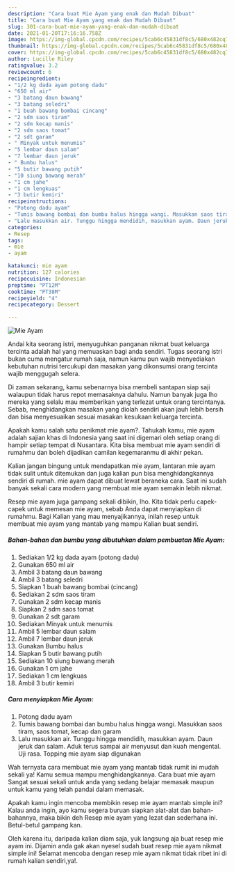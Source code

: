 ```yaml
---
description: "Cara buat Mie Ayam yang enak dan Mudah Dibuat"
title: "Cara buat Mie Ayam yang enak dan Mudah Dibuat"
slug: 301-cara-buat-mie-ayam-yang-enak-dan-mudah-dibuat
date: 2021-01-20T17:16:16.758Z
image: https://img-global.cpcdn.com/recipes/5cab6c45831df8c5/680x482cq70/mie-ayam-foto-resep-utama.jpg
thumbnail: https://img-global.cpcdn.com/recipes/5cab6c45831df8c5/680x482cq70/mie-ayam-foto-resep-utama.jpg
cover: https://img-global.cpcdn.com/recipes/5cab6c45831df8c5/680x482cq70/mie-ayam-foto-resep-utama.jpg
author: Lucille Riley
ratingvalue: 3.2
reviewcount: 6
recipeingredient:
- "1/2 kg dada ayam potong dadu"
- "650 ml air"
- "3 batang daun bawang"
- "3 batang seledri"
- "1 buah bawang bombai cincang"
- "2 sdm saos tiram"
- "2 sdm kecap manis"
- "2 sdm saos tomat"
- "2 sdt garam"
- " Minyak untuk menumis"
- "5 lembar daun salam"
- "7 lembar daun jeruk"
- " Bumbu halus"
- "5 butir bawang putih"
- "10 siung bawang merah"
- "1 cm jahe"
- "1 cm lengkuas"
- "3 butir kemiri"
recipeinstructions:
- "Potong dadu ayam"
- "Tumis bawang bombai dan bumbu halus hingga wangi. Masukkan saos tiram, saos tomat, kecap dan garam"
- "Lalu masukkan air. Tunggu hingga mendidih, masukkan ayam. Daun jeruk dan salam. Aduk terus sampai air menyusut dan kuah mengental. Uji rasa. Topping mie ayam siap digunakan"
categories:
- Resep
tags:
- mie
- ayam

katakunci: mie ayam 
nutrition: 127 calories
recipecuisine: Indonesian
preptime: "PT12M"
cooktime: "PT38M"
recipeyield: "4"
recipecategory: Dessert

---
```



![Mie Ayam](https://img-global.cpcdn.com/recipes/5cab6c45831df8c5/680x482cq70/mie-ayam-foto-resep-utama.jpg)

Andai kita seorang istri, menyuguhkan panganan nikmat buat keluarga tercinta adalah hal yang memuaskan bagi anda sendiri. Tugas seorang istri bukan cuma mengatur rumah saja, namun kamu pun wajib menyediakan kebutuhan nutrisi tercukupi dan masakan yang dikonsumsi orang tercinta wajib menggugah selera.

Di zaman  sekarang, kamu sebenarnya bisa membeli santapan siap saji walaupun tidak harus repot memasaknya dahulu. Namun banyak juga lho mereka yang selalu mau memberikan yang terlezat untuk orang tercintanya. Sebab, menghidangkan masakan yang diolah sendiri akan jauh lebih bersih dan bisa menyesuaikan sesuai masakan kesukaan keluarga tercinta. 



Apakah kamu salah satu penikmat mie ayam?. Tahukah kamu, mie ayam adalah sajian khas di Indonesia yang saat ini digemari oleh setiap orang di hampir setiap tempat di Nusantara. Kita bisa membuat mie ayam sendiri di rumahmu dan boleh dijadikan camilan kegemaranmu di akhir pekan.

Kalian jangan bingung untuk mendapatkan mie ayam, lantaran mie ayam tidak sulit untuk ditemukan dan juga kalian pun bisa menghidangkannya sendiri di rumah. mie ayam dapat dibuat lewat beraneka cara. Saat ini sudah banyak sekali cara modern yang membuat mie ayam semakin lebih nikmat.

Resep mie ayam juga gampang sekali dibikin, lho. Kita tidak perlu capek-capek untuk memesan mie ayam, sebab Anda dapat menyiapkan di rumahmu. Bagi Kalian yang mau menyajikannya, inilah resep untuk membuat mie ayam yang mantab yang mampu Kalian buat sendiri.

<!--inarticleads1-->

##### Bahan-bahan dan bumbu yang dibutuhkan dalam pembuatan Mie Ayam:

1. Sediakan 1/2 kg dada ayam (potong dadu)
1. Gunakan 650 ml air
1. Ambil 3 batang daun bawang
1. Ambil 3 batang seledri
1. Siapkan 1 buah bawang bombai (cincang)
1. Sediakan 2 sdm saos tiram
1. Gunakan 2 sdm kecap manis
1. Siapkan 2 sdm saos tomat
1. Gunakan 2 sdt garam
1. Sediakan  Minyak untuk menumis
1. Ambil 5 lembar daun salam
1. Ambil 7 lembar daun jeruk
1. Gunakan  Bumbu halus
1. Siapkan 5 butir bawang putih
1. Sediakan 10 siung bawang merah
1. Gunakan 1 cm jahe
1. Sediakan 1 cm lengkuas
1. Ambil 3 butir kemiri




<!--inarticleads2-->

##### Cara menyiapkan Mie Ayam:

1. Potong dadu ayam
1. Tumis bawang bombai dan bumbu halus hingga wangi. Masukkan saos tiram, saos tomat, kecap dan garam
1. Lalu masukkan air. Tunggu hingga mendidih, masukkan ayam. Daun jeruk dan salam. Aduk terus sampai air menyusut dan kuah mengental. Uji rasa. Topping mie ayam siap digunakan




Wah ternyata cara membuat mie ayam yang mantab tidak rumit ini mudah sekali ya! Kamu semua mampu menghidangkannya. Cara buat mie ayam Sangat sesuai sekali untuk anda yang sedang belajar memasak maupun untuk kamu yang telah pandai dalam memasak.

Apakah kamu ingin mencoba membikin resep mie ayam mantab simple ini? Kalau anda ingin, ayo kamu segera buruan siapkan alat-alat dan bahan-bahannya, maka bikin deh Resep mie ayam yang lezat dan sederhana ini. Betul-betul gampang kan. 

Oleh karena itu, daripada kalian diam saja, yuk langsung aja buat resep mie ayam ini. Dijamin anda gak akan nyesel sudah buat resep mie ayam nikmat simple ini! Selamat mencoba dengan resep mie ayam nikmat tidak ribet ini di rumah kalian sendiri,ya!.


